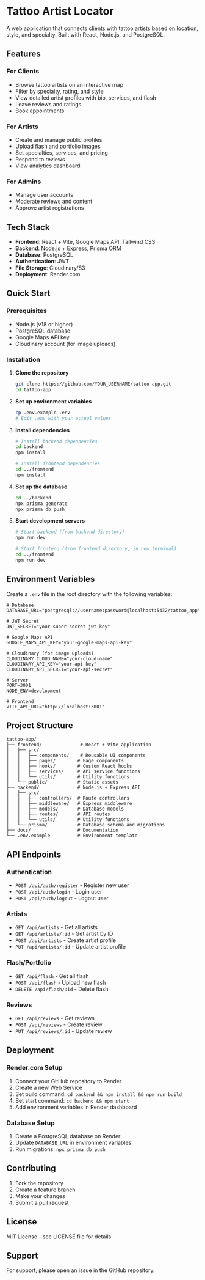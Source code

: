 # Tattoo Artist Locator

A web application that connects clients with tattoo artists based on location, style, and specialty. Built with React, Node.js, and PostgreSQL.

## Features

### For Clients
- Browse tattoo artists on an interactive map
- Filter by specialty, rating, and style
- View detailed artist profiles with bio, services, and flash
- Leave reviews and ratings
- Book appointments

### For Artists
- Create and manage public profiles
- Upload flash and portfolio images
- Set specialties, services, and pricing
- Respond to reviews
- View analytics dashboard

### For Admins
- Manage user accounts
- Moderate reviews and content
- Approve artist registrations

## Tech Stack

- **Frontend**: React + Vite, Google Maps API, Tailwind CSS
- **Backend**: Node.js + Express, Prisma ORM
- **Database**: PostgreSQL
- **Authentication**: JWT
- **File Storage**: Cloudinary/S3
- **Deployment**: Render.com

## Quick Start

### Prerequisites
- Node.js (v18 or higher)
- PostgreSQL database
- Google Maps API key
- Cloudinary account (for image uploads)

### Installation

1. **Clone the repository**
   ```bash
   git clone https://github.com/YOUR_USERNAME/tattoo-app.git
   cd tattoo-app
   ```

2. **Set up environment variables**
   ```bash
   cp .env.example .env
   # Edit .env with your actual values
   ```

3. **Install dependencies**
   ```bash
   # Install backend dependencies
   cd backend
   npm install
   
   # Install frontend dependencies
   cd ../frontend
   npm install
   ```

4. **Set up the database**
   ```bash
   cd ../backend
   npx prisma generate
   npx prisma db push
   ```

5. **Start development servers**
   ```bash
   # Start backend (from backend directory)
   npm run dev
   
   # Start frontend (from frontend directory, in new terminal)
   cd ../frontend
   npm run dev
   ```

## Environment Variables

Create a `.env` file in the root directory with the following variables:

```env
# Database
DATABASE_URL="postgresql://username:password@localhost:5432/tattoo_app"

# JWT Secret
JWT_SECRET="your-super-secret-jwt-key"

# Google Maps API
GOOGLE_MAPS_API_KEY="your-google-maps-api-key"

# Cloudinary (for image uploads)
CLOUDINARY_CLOUD_NAME="your-cloud-name"
CLOUDINARY_API_KEY="your-api-key"
CLOUDINARY_API_SECRET="your-api-secret"

# Server
PORT=3001
NODE_ENV=development

# Frontend
VITE_API_URL="http://localhost:3001"
```

## Project Structure

```
tattoo-app/
├── frontend/              # React + Vite application
│   ├── src/
│   │   ├── components/    # Reusable UI components
│   │   ├── pages/        # Page components
│   │   ├── hooks/        # Custom React hooks
│   │   ├── services/     # API service functions
│   │   └── utils/        # Utility functions
│   └── public/           # Static assets
├── backend/              # Node.js + Express API
│   ├── src/
│   │   ├── controllers/  # Route controllers
│   │   ├── middleware/   # Express middleware
│   │   ├── models/       # Database models
│   │   ├── routes/       # API routes
│   │   └── utils/        # Utility functions
│   └── prisma/           # Database schema and migrations
├── docs/                 # Documentation
└── .env.example          # Environment template
```

## API Endpoints

### Authentication
- `POST /api/auth/register` - Register new user
- `POST /api/auth/login` - Login user
- `POST /api/auth/logout` - Logout user

### Artists
- `GET /api/artists` - Get all artists
- `GET /api/artists/:id` - Get artist by ID
- `POST /api/artists` - Create artist profile
- `PUT /api/artists/:id` - Update artist profile

### Flash/Portfolio
- `GET /api/flash` - Get all flash
- `POST /api/flash` - Upload new flash
- `DELETE /api/flash/:id` - Delete flash

### Reviews
- `GET /api/reviews` - Get reviews
- `POST /api/reviews` - Create review
- `PUT /api/reviews/:id` - Update review

## Deployment

### Render.com Setup

1. Connect your GitHub repository to Render
2. Create a new Web Service
3. Set build command: `cd backend && npm install && npm run build`
4. Set start command: `cd backend && npm start`
5. Add environment variables in Render dashboard

### Database Setup

1. Create a PostgreSQL database on Render
2. Update `DATABASE_URL` in environment variables
3. Run migrations: `npx prisma db push`

## Contributing

1. Fork the repository
2. Create a feature branch
3. Make your changes
4. Submit a pull request

## License

MIT License - see LICENSE file for details

## Support

For support, please open an issue in the GitHub repository. 